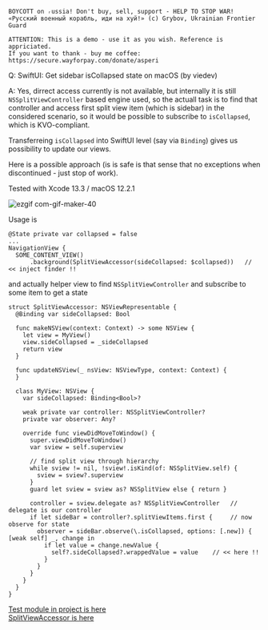 ```
BOYCOTT on ᵣussia! Don't buy, sell, support - HELP TO STOP WAR!
«Русский военный корабль, иди на хуй!» (c) Grybov, Ukrainian Frontier Guard

ATTENTION: This is a demo - use it as you wish. Reference is appriciated.
If you want to thank - buy me coffee: https://secure.wayforpay.com/donate/asperi
```

Q: SwiftUI: Get sidebar isCollapsed state on macOS (by viedev)

A: Yes, dirrect access currently is not available, but internally it is still `NSSplitViewController` based
engine used, so the actuall task is to find that controller and access first split view item (which is sidebar)
in the considered scenario, so it would be possible to subscribe to `isCollapsed`, which is KVO-compliant.

Transferreing `isCollapsed` into SwiftUI level (say via `Binding`) gives us possibility to update our views.

Here is a possible approach (is is safe is that sense that no exceptions when discontinued - just stop of work).

Tested with Xcode 13.3 / macOS 12.2.1

![ezgif com-gif-maker-40](https://user-images.githubusercontent.com/62171579/164932502-45ce9ead-94d4-404c-940c-3c2845c57b82.gif)

Usage is

    @State private var collapsed = false
    ...
    NavigationView {
      SOME_CONTENT_VIEW()
          .background(SplitViewAccessor(sideCollapsed: $collapsed))   // << inject finder !!

and actually helper view to find `NSSplitViewController` and subscribe to some item to get a state

```
struct SplitViewAccessor: NSViewRepresentable {
  @Binding var sideCollapsed: Bool

  func makeNSView(context: Context) -> some NSView {
    let view = MyView()
    view.sideCollapsed = _sideCollapsed
    return view
  }

  func updateNSView(_ nsView: NSViewType, context: Context) {
  }

  class MyView: NSView {
    var sideCollapsed: Binding<Bool>?

    weak private var controller: NSSplitViewController?
    private var observer: Any?

    override func viewDidMoveToWindow() {
      super.viewDidMoveToWindow()
      var sview = self.superview

      // find split view through hierarchy
      while sview != nil, !sview!.isKind(of: NSSplitView.self) { 
        sview = sview?.superview
      }
      guard let sview = sview as? NSSplitView else { return }
      
      controller = sview.delegate as? NSSplitViewController   // delegate is our controller
      if let sideBar = controller?.splitViewItems.first {     // now observe for state
        observer = sideBar.observe(\.isCollapsed, options: [.new]) { [weak self] _, change in
          if let value = change.newValue {
            self?.sideCollapsed?.wrappedValue = value    // << here !!
          }
        }
      }
    }
  }
}
```

[Test module in project is here](https://github.com/Asperi-Demo/4SwiftUI/blob/master/PlayOn_macOS/PlayOn_macOS/Findings/TestToggleSidebar.swift)<br>
[SplitViewAccessor is here](https://github.com/Asperi-Demo/4SwiftUI/blob/master/PlayOn_macOS/PlayOn_macOS/Helpers/SplitViewAccessor.swift)
